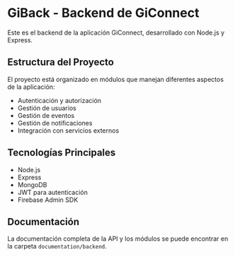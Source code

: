 # GiBack - Backend de GiConnect

Este es el backend de la aplicación GiConnect, desarrollado con Node.js y Express.

## Estructura del Proyecto

El proyecto está organizado en módulos que manejan diferentes aspectos de la aplicación:

- Autenticación y autorización
- Gestión de usuarios
- Gestión de eventos
- Gestión de notificaciones
- Integración con servicios externos

## Tecnologías Principales

- Node.js
- Express
- MongoDB
- JWT para autenticación
- Firebase Admin SDK

## Documentación

La documentación completa de la API y los módulos se puede encontrar en la carpeta `documentation/backend`. 